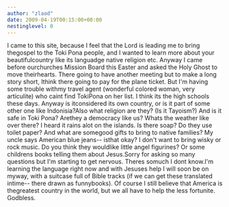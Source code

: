 ```yaml
---
author: "zlaod"
date: 2009-04-19T00:15:00+00:00
nestinglevel: 0
---
```

I came to this site, because I feel that the Lord is leading me to bring thegospel to the Toki Pona people, and I wanted to learn more about your beautifulcountry like its languadge native religion etc. Anyway I came before ourchurches Mission Board this Easter and asked the Holy Ghost to move theirhearts. There going to have another meeting but to make a long story short, Ithink there going to pay for the plane ticket. But I'm having some trouble withmy travel agent (wonderful colored woman, very articulite) who caint find TokiPona on her list. I think its the high schools these days. Anyway is itconsidered its own country, or is it part of some other one like Indonisia?Also what religion are they? (Is it Tayoism?) And is it safe in Toki Pona? Arethey a democracy like us? Whats the weather like over there? I heard it rains alot on the islands. Is there soap? Do they use toilet paper? And what are somegood gifts to bring to native families? My uncle says American blue jeans--
isthat okay? I don't want to bring wisky or rock music. Do you think they wouldlike little angel figurines? Or some childrens books telling them about Jesus.Sorry for asking so many questions but I'm starting to get nervous. Theres somuch I dont know.I'm learning the language right now and with Jesuses help I will soon be on myway, with a suitcase full of Bible tracks (if we can get these translated intime--
there drawn as funnybooks). Of course I still believe that America is thegreatest country in the world, but we all have to help the less fortunite. Godbless.